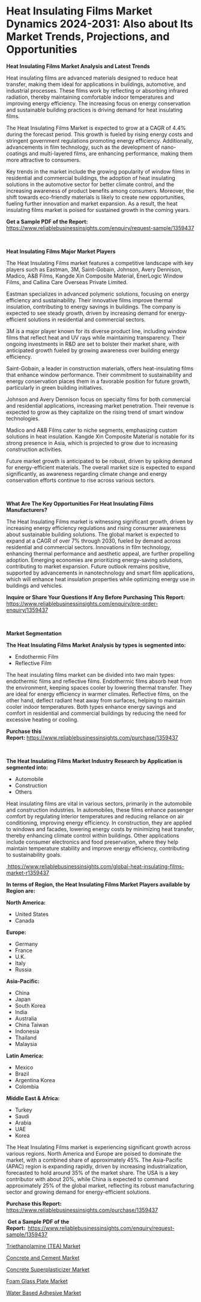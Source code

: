 <p><h1>Heat Insulating Films Market Dynamics 2024-2031: Also about Its Market Trends, Projections, and Opportunities</h1></p><p><strong>Heat Insulating Films Market Analysis and Latest Trends</strong></p>
<p><p>Heat insulating films are advanced materials designed to reduce heat transfer, making them ideal for applications in buildings, automotive, and industrial processes. These films work by reflecting or absorbing infrared radiation, thereby maintaining comfortable indoor temperatures and improving energy efficiency. The increasing focus on energy conservation and sustainable building practices is driving demand for heat insulating films.</p><p>The Heat Insulating Films Market is expected to grow at a CAGR of 4.4% during the forecast period. This growth is fueled by rising energy costs and stringent government regulations promoting energy efficiency. Additionally, advancements in film technology, such as the development of nano-coatings and multi-layered films, are enhancing performance, making them more attractive to consumers.</p><p>Key trends in the market include the growing popularity of window films in residential and commercial buildings, the adoption of heat insulating solutions in the automotive sector for better climate control, and the increasing awareness of product benefits among consumers. Moreover, the shift towards eco-friendly materials is likely to create new opportunities, fueling further innovation and market expansion. As a result, the heat insulating films market is poised for sustained growth in the coming years.</p></p>
<p><strong>Get a Sample PDF of the Report:&nbsp;</strong> <a href="https://www.reliablebusinessinsights.com/enquiry/request-sample/1359437">https://www.reliablebusinessinsights.com/enquiry/request-sample/1359437</a></p>
<p>&nbsp;</p>
<p><strong>Heat Insulating Films Major Market Players</strong></p>
<p><p>The Heat Insulating Films market features a competitive landscape with key players such as Eastman, 3M, Saint-Gobain, Johnson, Avery Dennison, Madico, A&B Films, Kangde Xin Composite Material, EnerLogic Window Films, and Callina Care Overseas Private Limited. </p><p>Eastman specializes in advanced polymeric solutions, focusing on energy efficiency and sustainability. Their innovative films improve thermal insulation, contributing to energy savings in buildings. The company is expected to see steady growth, driven by increasing demand for energy-efficient solutions in residential and commercial sectors.</p><p>3M is a major player known for its diverse product line, including window films that reflect heat and UV rays while maintaining transparency. Their ongoing investments in R&D are set to bolster their market share, with anticipated growth fueled by growing awareness over building energy efficiency.</p><p>Saint-Gobain, a leader in construction materials, offers heat-insulating films that enhance window performance. Their commitment to sustainability and energy conservation places them in a favorable position for future growth, particularly in green building initiatives.</p><p>Johnson and Avery Dennison focus on specialty films for both commercial and residential applications, increasing market penetration. Their revenue is expected to grow as they capitalize on the rising trend of smart window technologies.</p><p>Madico and A&B Films cater to niche segments, emphasizing custom solutions in heat insulation. Kangde Xin Composite Material is notable for its strong presence in Asia, which is projected to grow due to increasing construction activities.</p><p>Future market growth is anticipated to be robust, driven by spiking demand for energy-efficient materials. The overall market size is expected to expand significantly, as awareness regarding climate change and energy conservation efforts continue to rise across various sectors.</p></p>
<p>&nbsp;</p>
<p><strong>What Are The Key Opportunities For Heat Insulating Films Manufacturers?</strong></p>
<p><p>The Heat Insulating Films market is witnessing significant growth, driven by increasing energy efficiency regulations and rising consumer awareness about sustainable building solutions. The global market is expected to expand at a CAGR of over 7% through 2030, fueled by demand across residential and commercial sectors. Innovations in film technology, enhancing thermal performance and aesthetic appeal, are further propelling adoption. Emerging economies are prioritizing energy-saving solutions, contributing to market expansion. Future outlook remains positive, supported by advancements in nanotechnology and smart film applications, which will enhance heat insulation properties while optimizing energy use in buildings and vehicles.</p></p>
<p><strong>Inquire or Share Your Questions If Any Before Purchasing This Report:</strong> <a href="https://www.reliablebusinessinsights.com/enquiry/pre-order-enquiry/1359437">https://www.reliablebusinessinsights.com/enquiry/pre-order-enquiry/1359437</a></p>
<p>&nbsp;</p>
<p><strong>Market Segmentation</strong></p>
<p><strong>The Heat Insulating Films Market Analysis by types is segmented into:</strong></p>
<p><ul><li>Endothermic Film</li><li>Reflective Film</li></ul></p>
<p><p>The heat insulating films market can be divided into two main types: endothermic films and reflective films. Endothermic films absorb heat from the environment, keeping spaces cooler by lowering thermal transfer. They are ideal for energy efficiency in warmer climates. Reflective films, on the other hand, deflect radiant heat away from surfaces, helping to maintain cooler indoor temperatures. Both types enhance energy savings and comfort in residential and commercial buildings by reducing the need for excessive heating or cooling.</p></p>
<p><strong>Purchase this Report:&nbsp;</strong><a href="https://www.reliablebusinessinsights.com/purchase/1359437">https://www.reliablebusinessinsights.com/purchase/1359437</a></p>
<p>&nbsp;</p>
<p><strong>The Heat Insulating Films Market Industry Research by Application is segmented into:</strong></p>
<p><ul><li>Automobile</li><li>Construction</li><li>Others</li></ul></p>
<p><p>Heat insulating films are vital in various sectors, primarily in the automobile and construction industries. In automobiles, these films enhance passenger comfort by regulating interior temperatures and reducing reliance on air conditioning, improving energy efficiency. In construction, they are applied to windows and facades, lowering energy costs by minimizing heat transfer, thereby enhancing climate control within buildings. Other applications include consumer electronics and food preservation, where they help maintain temperature stability and improve energy efficiency, contributing to sustainability goals.</p></p>
<p><a href="https://www.reliablebusinessinsights.com/global-heat-insulating-films-market-r1359437">&nbsp;https://www.reliablebusinessinsights.com/global-heat-insulating-films-market-r1359437</a></p>
<p><strong>In terms of Region, the Heat Insulating Films Market Players available by Region are:</strong></p>
<p>
    <p> <strong> North America: </strong>
        <ul>
            <li>United States</li>
            <li>Canada</li>
        </ul>
        </p> 
    <p> <strong> Europe: </strong>
        <ul>
            <li>Germany</li>
            <li>France</li>
            <li>U.K.</li>
            <li>Italy</li>
            <li>Russia</li>
        </ul>
        </p> 
    <p> <strong> Asia-Pacific: </strong>
        <ul>
            <li>China</li>
            <li>Japan</li>
            <li>South Korea</li>
            <li>India</li>
            <li>Australia</li>
            <li>China Taiwan</li>
            <li>Indonesia</li>
            <li>Thailand</li>
            <li>Malaysia</li>
        </ul>
        </p> 
    <p> <strong> Latin America: </strong>
        <ul>
            <li>Mexico</li>
            <li>Brazil</li>
            <li>Argentina Korea</li>
            <li>Colombia</li>
        </ul>
        </p> 
    <p> <strong> Middle East & Africa: </strong>
        <ul>
            <li>Turkey</li>
            <li>Saudi</li>
            <li>Arabia</li>
            <li>UAE</li>
            <li>Korea</li>
        </ul>
    </p>
    </p>
<p><p>The Heat Insulating Films market is experiencing significant growth across various regions. North America and Europe are poised to dominate the market, with a combined share of approximately 45%. The Asia-Pacific (APAC) region is expanding rapidly, driven by increasing industrialization, forecasted to hold around 35% of the market share. The USA is a key contributor with about 20%, while China is expected to command approximately 25% of the global market, reflecting its robust manufacturing sector and growing demand for energy-efficient solutions.</p></p>
<p><strong>Purchase this Report: </strong><a href="https://www.reliablebusinessinsights.com/purchase/1359437">https://www.reliablebusinessinsights.com/purchase/1359437</a></p>
<p>&nbsp;<strong>Get a Sample PDF of the Report:&nbsp;&nbsp;</strong><a href="https://www.reliablebusinessinsights.com/enquiry/request-sample/1359437">https://www.reliablebusinessinsights.com/enquiry/request-sample/1359437</a></p>
<p><strong></strong></p>
<p><p><a href="https://github.com/alesiasc0na/Market-Research-Report-List-1/blob/main/triethanolamine-tea-market.md">Triethanolamine (TEA) Market</a></p><p><a href="https://issuu.com/reportprime-2/docs/concrete-and-cement-market-size-203_0dbfed6a8724f5">Concrete and Cement Market</a></p><p><a href="https://issuu.com/reportprime-2/docs/concrete-superplasticizer-market-si_20ee92de06e318">Concrete Superplasticizer Market</a></p><p><a href="https://github.com/kathiestrine5ty/Market-Research-Report-List-1/blob/main/foam-glass-plate-market.md">Foam Glass Plate Market</a></p><p><a href="https://www.linkedin.com/pulse/global-water-based-adhesive-industry-analysis-share-growth-fhptc?trackingId=sZAveyeZRAKfOP3%2FIkUTBw%3D%3D">Water Based Adhesive Market</a></p></p>